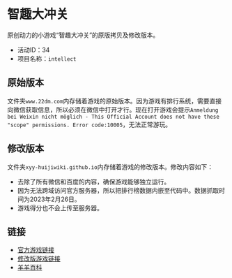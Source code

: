 # 智趣大冲关
原创动力的小游戏“智趣大冲关”的原版拷贝及修改版本。
- 活动ID：34
- 项目名称：`intellect`

## 原始版本
文件夹`www.22dm.com`内存储着游戏的原始版本。因为游戏有排行系统，需要直接向微信获取信息，所以必须在微信中打开才行。现在打开游戏会提示`Anmeldung bei Weixin nicht möglich - This Official Account does not have these "scope" permissions. Error code:10005`，无法正常游玩。

## 修改版本
文件夹`xyy-huijiwiki.github.io`内存储着游戏的修改版本。修改内容如下：
- 去除了所有微信和百度的内容，确保游戏能够独立运行。
- 因为无法跨域访问官方服务器，所以把排行榜数据内嵌至代码中。数据抓取时间为2023年2月26日。
- 游戏得分也不会上传至服务器。

## 链接
- [官方游戏链接](http://www.22dm.com/act/h5/intellect)
- [修改版游戏链接](https://xyy-huijiwiki.github.io/22dm-act/xyy-huijiwiki.github.io/act/h5/intellect/index.html)
- [羊羊百科](https://xyy.huijiwiki.com/wiki/智趣大冲关)